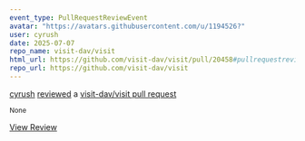 ```yaml
---
event_type: PullRequestReviewEvent
avatar: "https://avatars.githubusercontent.com/u/1194526?"
user: cyrush
date: 2025-07-07
repo_name: visit-dav/visit
html_url: https://github.com/visit-dav/visit/pull/20458#pullrequestreview-2994845899
repo_url: https://github.com/visit-dav/visit
---
```


<a href='https://github.com/cyrush' target='_blank'>cyrush</a> <a href='https://github.com/visit-dav/visit/pull/20458#pullrequestreview-2994845899' target='_blank'>reviewed</a> a <a href='https://github.com/visit-dav/visit/pull/20458' target='_blank'>visit-dav/visit pull request</a>

<small>None</small>

<a href='https://github.com/visit-dav/visit/pull/20458#pullrequestreview-2994845899' target='_blank'>View Review</a>
